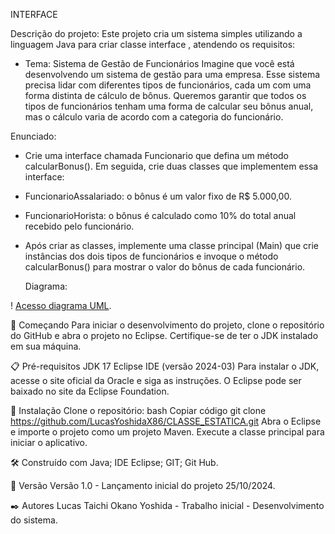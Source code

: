 INTERFACE

Descrição do projeto: Este projeto cria um sistema simples utilizando a linguagem Java para criar classe interface , atendendo os requisitos:

- Tema: Sistema de Gestão de Funcionários
Imagine que você está desenvolvendo um sistema de gestão para uma empresa. Esse sistema precisa lidar com diferentes tipos de funcionários, cada um com uma forma distinta de cálculo de bônus. Queremos garantir que todos os tipos de funcionários tenham uma forma de calcular seu bônus anual, mas o cálculo varia de acordo com a categoria do funcionário.

Enunciado:
- Crie uma interface chamada Funcionario que defina um método calcularBonus(). Em seguida, crie duas classes que implementem essa interface:

- FuncionarioAssalariado: o bônus é um valor fixo de R$ 5.000,00.

- FuncionarioHorista: o bônus é calculado como 10% do total anual recebido pelo funcionário.

- Após criar as classes, implemente uma classe principal (Main) que crie instâncias dos dois tipos de funcionários e invoque o método calcularBonus() para mostrar o valor do bônus de cada funcionário.

  Diagrama:

  
! [Acesso diagrama UML]([https://github.com/LucasYoshidaX86/CLASSE_ESTATICA/blob/main/DiagramaConversorUnidades.png](https://github.com/LucasYoshidaX86/INTERFACE/blob/master/DiagramaUMLInterface.drawio.png)).

🚀 Começando Para iniciar o desenvolvimento do projeto, clone o repositório do GitHub e abra o projeto no Eclipse. Certifique-se de ter o JDK instalado em sua máquina.

📋 Pré-requisitos JDK 17 Eclipse IDE (versão 2024-03) Para instalar o JDK, acesse o site oficial da Oracle e siga as instruções. O Eclipse pode ser baixado no site da Eclipse Foundation.

🔧 Instalação Clone o repositório: bash Copiar código git clone https://github.com/LucasYoshidaX86/CLASSE_ESTATICA.git Abra o Eclipse e importe o projeto como um projeto Maven. Execute a classe principal para iniciar o aplicativo.

🛠️ Construído com Java; IDE Eclipse; GIT; Git Hub.

📌 Versão Versão 1.0 - Lançamento inicial do projeto 25/10/2024.

✒️ Autores Lucas Taichi Okano Yoshida - Trabalho inicial - Desenvolvimento do sistema.
